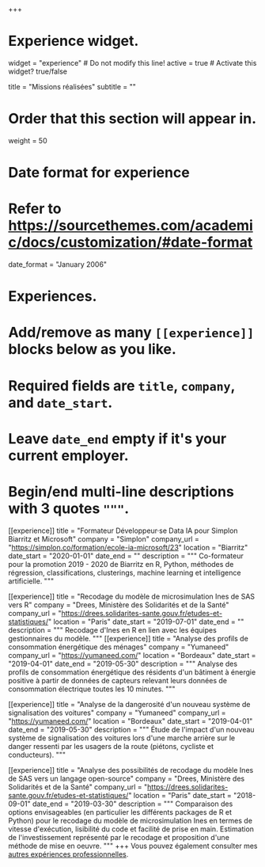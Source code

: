 +++
# Experience widget.
widget = "experience"  # Do not modify this line!
active = true  # Activate this widget? true/false

title = "Missions réalisées"
subtitle = ""

# Order that this section will appear in.
weight = 50

# Date format for experience
#   Refer to https://sourcethemes.com/academic/docs/customization/#date-format
date_format = "January 2006"

# Experiences.
#   Add/remove as many `[[experience]]` blocks below as you like.
#   Required fields are `title`, `company`, and `date_start`.
#   Leave `date_end` empty if it's your current employer.
#   Begin/end multi-line descriptions with 3 quotes `"""`.  

[[experience]]
  title = "Formateur Développeur·se Data IA pour Simplon Biarritz et Microsoft"
  company = "Simplon"
  company_url = "https://simplon.co/formation/ecole-ia-microsoft/23"
  location = "Biarritz"
  date_start = "2020-01-01"
  date_end = ""
  description = """
  Co-formateur pour la promotion 2019 - 2020 de Biarritz en R, Python, méthodes de régression, classifications, clusterings, machine learning et intelligence artificielle. 
  """
  
[[experience]]
  title = "Recodage du modèle de microsimulation Ines de SAS vers R"
  company = "Drees, Ministère des Solidarités et de la Santé"
  company_url = "https://drees.solidarites-sante.gouv.fr/etudes-et-statistiques/"
  location = "Paris"
  date_start = "2019-07-01"
  date_end = ""
  description = """
  Recodage d'Ines en R en lien avec les équipes gestionnaires du modèle.
  """
[[experience]]
  title = "Analyse des profils de consommation énergétique des ménages"
  company = "Yumaneed"
  company_url = "https://yumaneed.com/"
  location = "Bordeaux"
  date_start = "2019-04-01"
  date_end = "2019-05-30"
  description = """
  Analyse des profils de consommation énergétique des résidents d'un bâtiment à énergie positive à partir de données de capteurs relevant leurs données de consommation électrique toutes les 10 minutes.
  """

[[experience]]
  title = "Analyse de la dangerosité d'un nouveau système de signalisation des voitures"
  company = "Yumaneed"
  company_url = "https://yumaneed.com/"
  location = "Bordeaux"
  date_start = "2019-04-01"
  date_end = "2019-05-30"
  description = """
  Étude de l'impact d'un nouveau système de signalisation des voitures lors d'une marche arrière sur le danger ressenti par les usagers de la route (piétons, cycliste et conducteurs).
  """
  
[[experience]]
  title = "Analyse des possibilités de recodage du modèle Ines de SAS vers un langage open-source"
  company = "Drees, Ministère des Solidarités et de la Santé"
  company_url = "https://drees.solidarites-sante.gouv.fr/etudes-et-statistiques/"
  location = "Paris"
  date_start = "2018-09-01"
  date_end = "2019-03-30"
  description = """
  Comparaison des options envisageables (en particulier les différents packages de R et Python) pour le recodage du modèle de microsimulation Ines en termes de vitesse d'exécution, lisibilité du code et facilité de prise en main. Estimation de l'investissement représenté par le recodage et proposition d'une méthode de mise en oeuvre. 
  """
+++
Vous pouvez également consulter mes [autres expériences professionnelles](/bio/).
